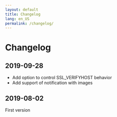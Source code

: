 ```yaml
---
layout: default
title: Changelog
lang: en_US
permalink: /changelog/
---
```


# Changelog

## 2019-09-28

- Add option to control SSL_VERIFYHOST behavior
- Add support of notification with images

## 2019-08-02

First version
